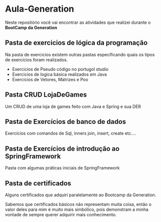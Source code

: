 # Aula-Generation
<body>
<p>Neste repositório você vai encontrar as atividades que realizei durante o <strong>BootCamp da Generation</strong> </p>
</body>

## Pasta de exercicios de lógica da programação
<body>
<p>Na pasta de exercicios existem outras pastas especificando quais os tipos de exercícios foram realizados.</p>
  <ul>
    <li>Exercicios de Pseudo código no portugol studio
      <li>Exercicios de logica básica realizados em Java
        <li>Exercicios de Vetores, Matrizes e Poo
  </ul>
</body>

## Pasta CRUD LojaDeGames
<body>
  <p>
    Um CRUD de uma loja de games feito com Java e Spring e sua DER
    </P>
</body>

## Pasta de Exercícios de banco de dados
<body>
  <p>
    Exercícios com comandos de Sql, inners join, insert, create etc....
    </P>
</body>

## Pasta de Exercícios de introdução ao SpringFramework
<body>
  <p>
     Pasta com algumas práticas iniciais de SpringFramework
    </P>
</body>

## Pasta de certificados
<body>
  <p>Alguns certificados que adquiri paralelamente ao Bootcamp da Generation.</p>
  Sabemos que certificados básicos não representam muita coisa, então o valor deles
  para mim é muito mais simbólico, pois demonstram a minha vontade de sempre querer adquirir mais conhecimento.
</body>
